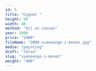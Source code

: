 ```yaml
---
id: 5
title: "Cygnet "
height: 50
width: 40
method: "Oil on canvas"
year: 2008
price: "2400"
fileName: "2008-svaneunge-i-mosen.jpg"
medie: "painting"
draft: "false"
slug: "svaneunge-i-mosen"
weight: "400"
---
```

